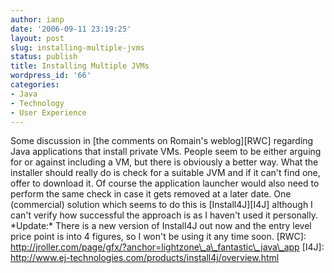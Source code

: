 ```yaml
---
author: ianp
date: '2006-09-11 23:19:25'
layout: post
slug: installing-multiple-jvms
status: publish
title: Installing Multiple JVMs
wordpress_id: '66'
categories:
- Java
- Technology
- User Experience
---
```


Some discussion in [the comments on Romain's weblog][RWC] regarding Java
applications that install private VMs. People seem to be either arguing
for or against including a VM, but there is obviously a better way. What
the installer should really do is check for a suitable JVM and if it
can't find one, offer to download it. Of course the application launcher
would also need to perform the same check in case it gets removed at a
later date. One (commercial) solution which seems to do this is
[Install4J][I4J] although I can't verify how successful the approach is
as I haven't used it personally. \*Update:\* There is a new version of
Install4J out now and the entry level price point is into 4 figures, so
I won't be using it any time soon. [RWC]:
http://jroller.com/page/gfx/?anchor=lightzone\_a\_fantastic\_java\_app
[I4J]: http://www.ej-technologies.com/products/install4j/overview.html
